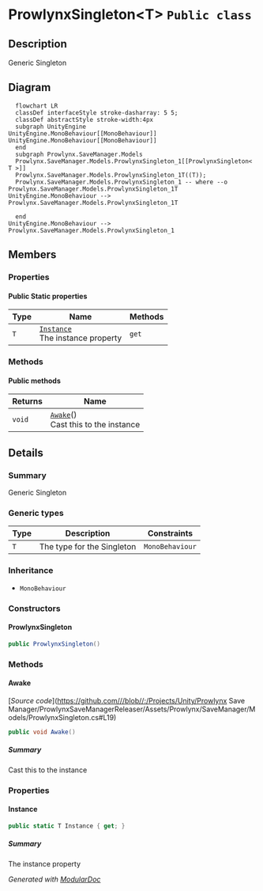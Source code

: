 # ProwlynxSingleton&lt;T&gt; `Public class`

## Description
Generic Singleton

## Diagram
```mermaid
  flowchart LR
  classDef interfaceStyle stroke-dasharray: 5 5;
  classDef abstractStyle stroke-width:4px
  subgraph UnityEngine
UnityEngine.MonoBehaviour[[MonoBehaviour]]
UnityEngine.MonoBehaviour[[MonoBehaviour]]
  end
  subgraph Prowlynx.SaveManager.Models
  Prowlynx.SaveManager.Models.ProwlynxSingleton_1[[ProwlynxSingleton< T >]]
  Prowlynx.SaveManager.Models.ProwlynxSingleton_1T((T));
  Prowlynx.SaveManager.Models.ProwlynxSingleton_1 -- where --o Prowlynx.SaveManager.Models.ProwlynxSingleton_1T
UnityEngine.MonoBehaviour --> Prowlynx.SaveManager.Models.ProwlynxSingleton_1T

  end
UnityEngine.MonoBehaviour --> Prowlynx.SaveManager.Models.ProwlynxSingleton_1
```

## Members
### Properties
#### Public Static properties
| Type | Name | Methods |
| --- | --- | --- |
| `T` | [`Instance`](#instance)<br>The instance property | `get` |

### Methods
#### Public  methods
| Returns | Name |
| --- | --- |
| `void` | [`Awake`](#awake)()<br>Cast this to the instance |

## Details
### Summary
Generic Singleton

### Generic types
| Type | Description | Constraints |
| --- | --- | --- |
| `T` | The type for the Singleton | `MonoBehaviour` |

### Inheritance
 - `MonoBehaviour`

### Constructors
#### ProwlynxSingleton
```csharp
public ProwlynxSingleton()
```

### Methods
#### Awake
[*Source code*](https://github.com///blob//:/Projects/Unity/Prowlynx Save Manager/ProwlynxSaveManagerReleaser/Assets/Prowlynx/SaveManager/Models/ProwlynxSingleton.cs#L19)
```csharp
public void Awake()
```
##### Summary
Cast this to the instance

### Properties
#### Instance
```csharp
public static T Instance { get; }
```
##### Summary
The instance property

*Generated with* [*ModularDoc*](https://github.com/hailstorm75/ModularDoc)
